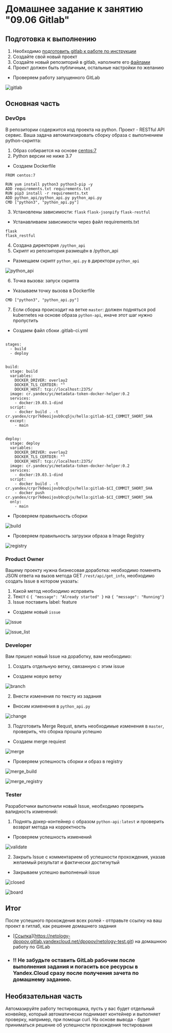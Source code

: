 # Домашнее задание к занятию "09.06 Gitlab"

## Подготовка к выполнению

1. Необходимо [подготовить gitlab к работе по инструкции](https://cloud.yandex.ru/docs/tutorials/infrastructure-management/gitlab-containers)
2. Создайте свой новый проект
3. Создайте новый репозиторий в gitlab, наполните его [файлами](./repository)
4. Проект должен быть публичным, остальные настройки по желанию

* Проверяем работу запущенного GitLab

![gitlab](img/img.png)

## Основная часть

### DevOps

В репозитории содержится код проекта на python. Проект - RESTful API сервис. Ваша задача автоматизировать сборку образа с выполнением python-скрипта:
1. Образ собирается на основе [centos:7](https://hub.docker.com/_/centos?tab=tags&page=1&ordering=last_updated)
2. Python версии не ниже 3.7

* Создаем Dockerfile
```shell
FROM centos:7

RUN yum install python3 python3-pip -y
ADD requirements.txt requirements.txt
RUN pip3 install -r requirements.txt
ADD python_api/python_api.py python_api.py
CMD ["python3", "python_api.py"]
```
3. Установлены зависимости: `flask` `flask-jsonpify` `flask-restful`

* Устанавливаем зависимости через файл requirements.txt
```shell
flask
flask_restful
```
4. Создана директория `/python_api`
5. Скрипт из репозитория размещён в /python_api

* Размещаем скрипт `python_api.py` в директори `python_api`

![python_api](img/img_3.png)

6. Точка вызова: запуск скрипта

* Указываем точку вызова в Dockerfile

```shell
CMD ["python3", "python_api.py"]
```

7. Если сборка происходит на ветке `master`: должен подняться pod kubernetes на основе образа `python-api`, иначе этот шаг нужно пропустить

* Создаем файл сбоки .gitlab-ci.yml

```shell

stages:
  - build
  - deploy


build:
  stage: build
  variables:
    DOCKER_DRIVER: overlay2
    DOCKER_TLS_CERTDIR: ""
    DOCKER_HOST: tcp://localhost:2375/
  image: cr.yandex/yc/metadata-token-docker-helper:0.2
  services:
    - docker:19.03.1-dind
  script:
    - docker build . -t cr.yandex/crpr7k0eoijovb9cq5jv/hello:gitlab-$CI_COMMIT_SHORT_SHA
  except:
    - main


deploy:
  stage: deploy
  variables:
    DOCKER_DRIVER: overlay2
    DOCKER_TLS_CERTDIR: ""
    DOCKER_HOST: tcp://localhost:2375/
  image: cr.yandex/yc/metadata-token-docker-helper:0.2
  services:
    - docker:19.03.1-dind
  script:
    - docker build . -t cr.yandex/crpr7k0eoijovb9cq5jv/hello:gitlab-$CI_COMMIT_SHORT_SHA
    - docker push cr.yandex/crpr7k0eoijovb9cq5jv/hello:gitlab-$CI_COMMIT_SHORT_SHA
  only:
    - main

```

* Проверяем правильность сборки

![build](img/img_4.png)

* Проверяем правильность загрузки образа в Image Registry

![registry](img/img_5.png)

### Product Owner

Вашему проекту нужна бизнесовая доработка: необходимо поменять JSON ответа на вызов метода GET `/rest/api/get_info`, необходимо создать Issue в котором указать:
1. Какой метод необходимо исправить
2. Текст с `{ "message": "Already started" }` на `{ "message": "Running"}`
3. Issue поставить label: feature

* Создаем новый `issue`

![issue](img/img_1.png)

![issue_list](img/img_2.png)

### Developer

Вам пришел новый Issue на доработку, вам необходимо:
1. Создать отдельную ветку, связанную с этим issue

* Создаем новую ветку

![branch](img/img_7.png)

2. Внести изменения по тексту из задания

* Вносим изменения в `python_api.py`

![change](img/img_6.png)


3. Подготовить Merge Requst, влить необходимые изменения в `master`, проверить, что сборка прошла успешно

* Создаем merge requiest

![merge](img/img_8.png)

* Проверяем успешность сборки и образ в registry

![merge_build](img/img_9.png)

![merge_registry](img/img_10.png)


### Tester

Разработчики выполнили новый Issue, необходимо проверить валидность изменений:
1. Поднять докер-контейнер с образом `python-api:latest` и проверить возврат метода на корректность

* Проверяем успешность изменений

![validate](img/img_11.png)

2. Закрыть Issue с комментарием об успешности прохождения, указав желаемый результат и фактически достигнутый

* Закрываем успешно выполненый issue

![closed](img/img_12.png)

![board](img/img_13.png)

## Итог

После успешного прохождения всех ролей - отправьте ссылку на ваш проект в гитлаб, как решение домашнего задания

* [[Ссылка](https://netology-dpopov.gitlab.yandexcloud.net/dpopov/netology-test.git)](https://netology-dpopov.gitlab.yandexcloud.net/dpopov/netology-test.git) на домашнюю работу по GitLab

* ### :bangbang: Не забудьте оставить GitLab рабочим после выполнения задания и погасить все ресурсы в Yandex.Cloud сразу после получения зачета по домашнему заданию.

## Необязательная часть

Автомазируйте работу тестировщика, пусть у вас будет отдельный конвейер, который автоматически поднимает контейнер и выполняет проверку, например, при помощи curl. На основе вывода - будет приниматься решение об успешности прохождения тестирования



